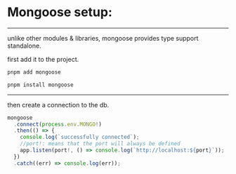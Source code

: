 # Mongoose setup:

---

unlike other modules & libraries, mongoose provides type support standalone.

first add it to the project.

```powershell
pnpm add mongoose

pnpm install mongoose
```

---

then create a connection to the db.

```typescript
mongoose
  .connect(process.env.MONGO!)
  .then(() => {
    console.log(`successfully connected`);
    //port!: means that the port will always be defined
    app.listen(port!, () => console.log(`http://localhost:${port}`));
  })
  .catch((err) => console.log(err));
```
